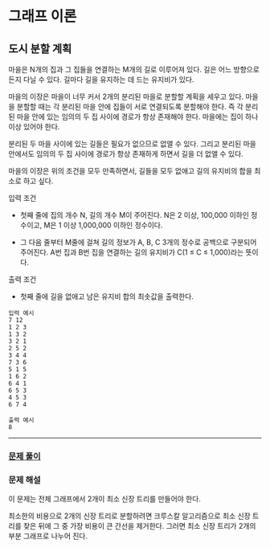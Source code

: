 # 그래프 이론

## 도시 분할 계획

마을은 N개의 집과 그 집들을 연결하는 M개의 길로 이루어져 있다. 길은 어느 방향으로든지 다닐 수 있다. 길마다 길을 유지하는 데 드는 유지비가 있다.

마을의 이장은 마을이 너무 커서 2개의 분리된 마을로 분할할 계획을 세우고 있다. 마을을 분할할 때는 각 분리된 마을 안에 집들이 서로 연결되도록 분할해야 한다. 즉 각 분리된 마을 안에 있는 임의의 두 집 사이에 경로가 항상 존재해야 한다. 마을에는 집이 하나 이상 있어야 한다.

분리된 두 마을 사이에 있는 길들은 필요가 없으므로 없앨 수 있다. 그리고 분리된 마을 안에서도 임의의 두 집 사이에 경로가 항상 존재하게 하면서 길을 더 없앨 수 있다.

마을의 이장은 위의 조건을 모두 만족하면서, 길들을 모두 없애고 길의 유지비의 합을 최소로 하고 싶다.

입력 조건

- 첫째 줄에 집의 개수 N, 길의 개수 M이 주어진다. N은 2 이상, 100,000 이하인 정수이고, M은 1 이상 1,000,000 이하인 정수이다.

- 그 다음 줄부터 M줄에 걸쳐 길의 정보가 A, B, C 3개의 정수로 공백으로 구분되어 주어진다. A번 집과 B번 집을 연결하는 길의 유지비가 C(1 ≤ C ≤ 1,000)라는 뜻이다.

출력 조건

- 첫째 줄에 길을 없애고 남은 유지비 합의 최솟값을 출력한다.

```
입력 예시
7 12
1 2 3
1 3 2
3 2 1
2 5 2
3 4 4
7 3 6
5 1 5
1 6 2
6 4 1
6 5 3
4 5 3
6 7 4
```

```
출력 예시
8
```

---

### [문제 풀이](./9-2.py)

### 문제 해설

이 문제는 전체 그래프에서 2개이 최소 신장 트리를 만들어야 한다.

최소한의 비용으로 2개의 신장 트리로 분할하려면 크루스칼 알고리즘으로 최소 신장 트리를 찾은 뒤에 그 중 가장 비용이 큰 간선을 제거한다. 그러면 최소 신장 트리가 2개의 부분 그래프로 나누어 진다.
